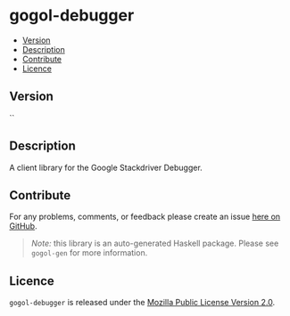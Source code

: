 # gogol-debugger

* [Version](#version)
* [Description](#description)
* [Contribute](#contribute)
* [Licence](#licence)


## Version

``


## Description

A client library for the Google Stackdriver Debugger.


## Contribute

For any problems, comments, or feedback please create an issue [here on GitHub](https://github.com/brendanhay/gogol/issues).

> _Note:_ this library is an auto-generated Haskell package. Please see `gogol-gen` for more information.


## Licence

`gogol-debugger` is released under the [Mozilla Public License Version 2.0](http://www.mozilla.org/MPL/).
